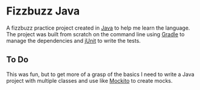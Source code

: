 Fizzbuzz Java
====================

A fizzbuzz practice project created in [Java] to help me learn the language. The
project was built from scratch on the command line using [Gradle] to manage the
dependencies and [jUnit] to write the tests.

To Do
-----

This was fun, but to get more of a grasp of the basics I need to write a Java
project with multiple classes and use like [Mockito] to create mocks.

[Java]: http://www.oracle.com/technetwork/java/index.html
[Gradle]: http://www.gradle.org/
[jUnit]: http://junit.org/
[Mockito]: https://code.google.com/p/mockito/
